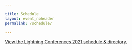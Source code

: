 ```yaml
---

title: Schedule
layout: event_noheader
permalink: /schedule/

---
```


<!-- Do not delete the front matter above -->
<a id="sched-embed" href="//lightningconferences2021.sched.com/list/descriptions/">View the Lightning Conferences 2021 schedule &amp; directory.</a><script type="text/javascript" src="//lightningconferences2021.sched.com/js/embed.js"></script>
